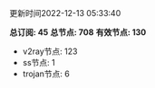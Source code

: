 更新时间2022-12-13 05:33:40

**总订阅: 45**
**总节点: 708**
**有效节点: 130**
- v2ray节点: 123
- ss节点: 1
- trojan节点: 6
